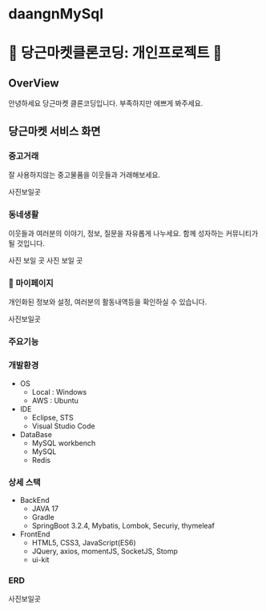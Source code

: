 # daangnMySql
# 🚀 당근마켓클론코딩: 개인프로젝트 🚀

## OverView

안녕하세요 당근마켓 클론코딩입니다. 부족하지만 에쁘게 봐주세요.

## 당근마켓 서비스 화면


### 중고거래

잘 사용하지않는 중고물품을 이웃들과 거래해보세요.

사진보일곳

### 동네생활

이웃들과 여러분의 이야기, 정보, 질문을 자유롭게 나누세요. 함께 성자하는 커뮤니티가 될 것입니다.

사진 보일 곳
사진 보일 곳


### 👤 마이페이지

개인화된 정보와 설정, 여러분의 활동내역등을 확인하실 수 있습니다. 

사진보일곳

### 주요기능


### 개발환경

- OS
  - Local : Windows
  - AWS : Ubuntu
- IDE
  - Eclipse, STS
  - Visual Studio Code
- DataBase
  - MySQL workbench
  - MySQL
  - Redis


### 상세 스택

- BackEnd
  - JAVA 17
  - Gradle
  - SpringBoot 3.2.4, Mybatis, Lombok, Securiy, thymeleaf
- FrontEnd
  - HTML5, CSS3, JavaScript(ES6)
  - JQuery, axios, momentJS, SocketJS, Stomp
  - ui-kit


### ERD

사진보일곳
